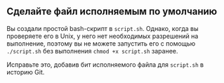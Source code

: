## Сделайте файл исполняемым по умолчанию

Вы создали простой bash-скрипт в `script.sh`. Однако, когда вы проверяете его
в Unix, у него нет необходимых разрешений на выполнение, поэтому вы не можете запустить его с помощью
`./script.sh` без выполнения `chmod +x script.sh` заранее.

Исправьте это, добавив бит исполняемого файла для `script.sh` в историю Git.